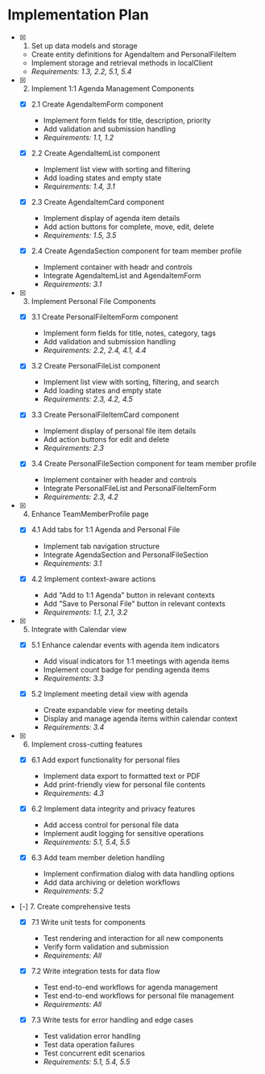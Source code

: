 # Implementation Plan

- [x] 1. Set up data models and storage
  - Create entity definitions for AgendaItem and PersonalFileItem
  - Implement storage and retrieval methods in localClient
  - _Requirements: 1.3, 2.2, 5.1, 5.4_

- [x] 2. Implement 1:1 Agenda Management Components
  - [x] 2.1 Create AgendaItemForm component
    - Implement form fields for title, description, priority
    - Add validation and submission handling
    - _Requirements: 1.1, 1.2_

  - [x] 2.2 Create AgendaItemList component
    - Implement list view with sorting and filtering
    - Add loading states and empty state
    - _Requirements: 1.4, 3.1_

  - [x] 2.3 Create AgendaItemCard component
    - Implement display of agenda item details
    - Add action buttons for complete, move, edit, delete
    - _Requirements: 1.5, 3.5_

  - [x] 2.4 Create AgendaSection component for team member profile
    - Implement container with headr and controls
    - Integrate AgendaItemList and AgendaItemForm
    - _Requirements: 3.1_

- [x] 3. Implement Personal File Components
  - [x] 3.1 Create PersonalFileItemForm component
    - Implement form fields for title, notes, category, tags
    - Add validation and submission handling
    - _Requirements: 2.2, 2.4, 4.1, 4.4_

  - [x] 3.2 Create PersonalFileList component
    - Implement list view with sorting, filtering, and search
    - Add loading states and empty state
    - _Requirements: 2.3, 4.2, 4.5_

  - [x] 3.3 Create PersonalFileItemCard component
    - Implement display of personal file item details
    - Add action buttons for edit and delete
    - _Requirements: 2.3_

  - [x] 3.4 Create PersonalFileSection component for team member profile
    - Implement container with header and controls
    - Integrate PersonalFileList and PersonalFileItemForm
    - _Requirements: 2.3, 4.2_

- [x] 4. Enhance TeamMemberProfile page
  - [x] 4.1 Add tabs for 1:1 Agenda and Personal File
    - Implement tab navigation structure
    - Integrate AgendaSection and PersonalFileSection
    - _Requirements: 3.1_

  - [x] 4.2 Implement context-aware actions
    - Add "Add to 1:1 Agenda" button in relevant contexts
    - Add "Save to Personal File" button in relevant contexts
    - _Requirements: 1.1, 2.1, 3.2_

- [x] 5. Integrate with Calendar view
  - [x] 5.1 Enhance calendar events with agenda item indicators
    - Add visual indicators for 1:1 meetings with agenda items
    - Implement count badge for pending agenda items
    - _Requirements: 3.3_

  - [x] 5.2 Implement meeting detail view with agenda
    - Create expandable view for meeting details
    - Display and manage agenda items within calendar context
    - _Requirements: 3.4_

- [x] 6. Implement cross-cutting features
  - [x] 6.1 Add export functionality for personal files
    - Implement data export to formatted text or PDF
    - Add print-friendly view for personal file contents
    - _Requirements: 4.3_

  - [x] 6.2 Implement data integrity and privacy features
    - Add access control for personal file data
    - Implement audit logging for sensitive operations
    - _Requirements: 5.1, 5.4, 5.5_

  - [x] 6.3 Add team member deletion handling
    - Implement confirmation dialog with data handling options
    - Add data archiving or deletion workflows
    - _Requirements: 5.2_

- [-] 7. Create comprehensive tests
  - [x] 7.1 Write unit tests for components
    - Test rendering and interaction for all new components
    - Verify form validation and submission
    - _Requirements: All_

  - [x] 7.2 Write integration tests for data flow
    - Test end-to-end workflows for agenda management
    - Test end-to-end workflows for personal file management
    - _Requirements: All_

  - [x] 7.3 Write tests for error handling and edge cases
    - Test validation error handling
    - Test data operation failures
    - Test concurrent edit scenarios
    - _Requirements: 5.1, 5.4, 5.5_